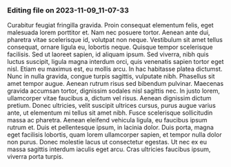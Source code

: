 

### Editing file on 2023-11-09_11-07-33

Curabitur feugiat fringilla gravida. Proin consequat elementum felis, eget malesuada lorem porttitor et. Nam nec posuere tortor. Aenean ante dui, pharetra vitae scelerisque id, volutpat non neque. Vestibulum sit amet tellus consequat, ornare ligula eu, lobortis neque. Quisque tempor scelerisque facilisis. Sed ut laoreet sapien, id aliquam ipsum. Sed viverra, nibh quis luctus suscipit, ligula magna interdum orci, quis venenatis sapien tortor eget nisl. Etiam eu maximus est, eu mollis arcu. In hac habitasse platea dictumst. Nunc in nulla gravida, congue turpis sagittis, vulputate nibh. Phasellus sit amet tempor augue.
Aenean rutrum risus sed bibendum pulvinar. Maecenas gravida accumsan tortor, dignissim sodales nisl sagittis nec. In justo lorem, ullamcorper vitae faucibus a, dictum vel risus. Aenean dignissim dictum pretium. Donec ultricies, velit suscipit ultrices cursus, purus augue varius ante, ut elementum mi tellus sit amet nibh. Fusce scelerisque sollicitudin massa ac pharetra. Aenean eleifend vehicula ligula, eu faucibus ipsum rutrum et. Duis et pellentesque ipsum, in lacinia dolor. Duis porta, magna eget facilisis lobortis, quam lorem ullamcorper sapien, et tempor nulla dolor non purus. Donec molestie lacus ut consectetur egestas. Ut nec ex eu massa sagittis interdum iaculis eget arcu. Cras ultricies faucibus ipsum, viverra porta turpis.


